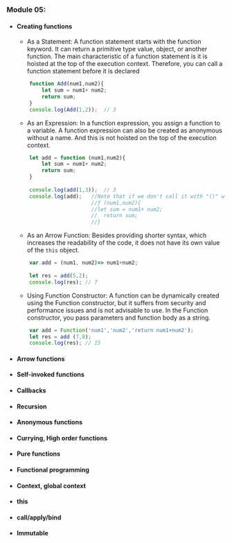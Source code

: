 ### Module 05:
- #### Creating functions
	- As a Statement: A function statement starts with the function keyword. It can return a primitive type value, object, or another function. The main characteristic of a function statement is it is hoisted at the top of the execution context. Therefore, you can call a function statement before it is declared
	```js
		function Add(num1,num2){
			let sum = num1+ num2; 
			return sum; 
		}
		console.log(Add(1,2));	// 3
	```
	- As an Expression: In a function expression, you assign a function to a variable. A function expression can also be created as anonymous without a name. And this is not hoisted on the top of the execution context.
	```js
		let add = function (num1,num2){
			let sum = num1+ num2; 
			return sum;
		}
		
		console.log(add(1,3));	// 3
		console.log(add);	//Note that if we don't call it with "()" will log 
							//ƒ (num1,num2){
							//let sum = num1+ num2; 
							//	return sum;
							//}
	```
	- As an Arrow Function: Besides providing shorter syntax, which increases the readability of the code, it does not have its own value of the `this` object.
	```js
		var add = (num1, num2)=> num1+num2; 
		
		let res = add(5,2);
		console.log(res); // 7 
	```
	- Using Function Constructor: A function can be dynamically created using the Function constructor, but it suffers from security and performance issues and is not advisable to use. In the Function constructor, you pass parameters and function body as a string.
	```js
		var add = Function('num1','num2','return num1+num2');
		let res = add (7,8);
		console.log(res); // 15
	```
- #### Arrow functions
- #### Self-invoked functions
- #### Callbacks
- #### Recursion
- #### Anonymous functions
- #### Currying, High order functions
- #### Pure functions
- #### Functional programming
- #### Context, global context
- #### this
- #### call/apply/bind
- #### Immutable

